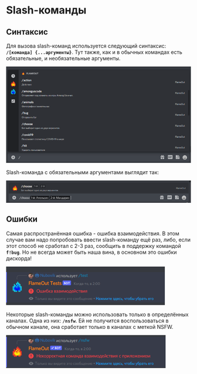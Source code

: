 # Slash-команды

## Синтаксис

Для вызова slash-команд используется следующий синтаксис: **`/[команда] {...аргументы}`**. Тут также, как и в обычных командах есть обязательные, и необязательные аргументы.

![](<../.gitbook/assets/image (186).png>)

Slash-команда с обязательными аргументами выглядит так:

![](<../.gitbook/assets/image (201) (1) (1).png>)

## Ошибки

Самая распространённая ошибка - ошибка взаимодействия. В этом случае вам надо попробовать ввести slash-команду ещё раз, либо, если этот способ не сработал с 2-3 раз, сообщить в поддержку командой **`f!bug`**. Но не всегда может быть наша вина, в основном это ошибки дискорда!

![](<../.gitbook/assets/image (119).png>)

Некоторые slash-команды можно использовать только в определённых каналах. Одна из них: **`/nsfw`**. Ей не получится воспользоваться в обычном канале, она сработает только в каналах с меткой NSFW.

![](<../.gitbook/assets/image (202).png>)
